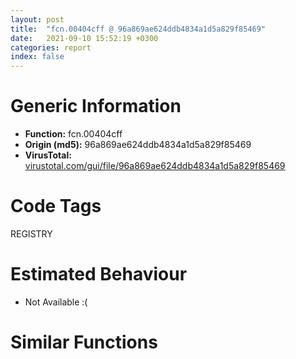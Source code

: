 ```yaml
---
layout: post
title:  "fcn.00404cff @ 96a869ae624ddb4834a1d5a829f85469"
date:   2021-09-10 15:52:19 +0300
categories: report
index: false
---
```


# Generic Information
- **Function:** fcn.00404cff
- **Origin (md5):** 96a869ae624ddb4834a1d5a829f85469
- **VirusTotal:** [virustotal.com/gui/file/96a869ae624ddb4834a1d5a829f85469][virustotal_ref]

# Code Tags
<span class="tag" id="REGISTRY">REGISTRY</span>


# Estimated Behaviour
<ul><li class="bhv-desc" id="na">Not Available :(</li></ul>

# Similar Functions
<script type="text/javascript" src="https://www.gstatic.com/charts/loader.js"></script>
<script type="text/javascript">

    google.charts.load('current', {'packages':['corechart']});
    google.charts.setOnLoadCallback(drawChart);

    function drawChart() {
    var data = new google.visualization.DataTable();
        data.addColumn('number', 'X');
        data.addColumn('number', 'Y');
        data.addColumn({type: 'string', role: 'tooltip', 'p': {'html': true}});
        data.addColumn({'type': 'string', 'role': 'style'});
        
        data.addRows([
    [-46.301109313964844, -182.2986602783203, '<b><a href="/report/fcn.00404cff@96a869ae624ddb4834a1d5a829f85469">fcn.00404cff</a><br>@96a869ae624ddb4834a1d5a829f85469</b><br>', 'point { fill-color: #e0440e; }'],
[-28.79417610168457, 84.3148193359375, '<b><a href="/report/fcn.004049da@44a756939733df3681808b122b91651f">fcn.004049da</a><br>@44a756939733df3681808b122b91651f</b><br>', 'null'],
[73.2884521484375, -191.68714904785156, '<b><a href="/report/fcn.004049da@146b14fc12cf789043a79d4f548a23bf">fcn.004049da</a><br>@146b14fc12cf789043a79d4f548a23bf</b><br>', 'null'],
[61.52738952636719, -11.190610885620117, '<b><a href="/report/fcn.004049da@3d7f25d788af3e7f7707a736ac852465">fcn.004049da</a><br>@3d7f25d788af3e7f7707a736ac852465</b><br>', 'null'],
[79.91791534423828, 91.61921691894531, '<b><a href="/report/fcn.004049c0@e16f74a2849182d98050864255e902f8">fcn.004049c0</a><br>@e16f74a2849182d98050864255e902f8</b><br>', 'null'],
[-111.50629425048828, -95.0087661743164, '<b><a href="/report/fcn.004052a8@20a93604f17ee6f3c2aa7b1f7a497fcf">fcn.004052a8</a><br>@20a93604f17ee6f3c2aa7b1f7a497fcf</b><br>', 'null'],
[-34.790771484375, -21.679012298583984, '<b><a href="/report/fcn.004049da@7307643b343733b7fbd7b4b4fb482515">fcn.004049da</a><br>@7307643b343733b7fbd7b4b4fb482515</b><br>', 'null'],
[164.6881103515625, 6.751644611358643, '<b><a href="/report/fcn.004049da@9571c7458fae91969aaed3955e433f49">fcn.004049da</a><br>@9571c7458fae91969aaed3955e433f49</b><br>', 'null'],
[-128.34219360351562, 21.5273494720459, '<b><a href="/report/fcn.004049da@3aa98225e51cbcae2d334c8b6b4ed9fd">fcn.004049da</a><br>@3aa98225e51cbcae2d334c8b6b4ed9fd</b><br>', 'null'],
[19.9671573638916, -101.58296203613281, '<b><a href="/report/fcn.004049da@e83552e81a6f265fd7baa50402d3d47d">fcn.004049da</a><br>@e83552e81a6f265fd7baa50402d3d47d</b><br>', 'null'],
[134.25108337402344, -99.47977447509766, '<b><a href="/report/fcn.004049da@b8b9cf6862b0d68d10750002e5baaf97">fcn.004049da</a><br>@b8b9cf6862b0d68d10750002e5baaf97</b><br>', 'null'],

        ]);

    var options = {
        title: 'Similarity Plot',
        legend: 'none',
        colors: ['#dedbd9', '#e6693e', '#ec8f6e', '#f3b49f', '#f6c7b6'],
        tooltip: {isHtml: true, trigger: 'both'},
        explorer: {
        actions: ["dragToZoom", "rightClickToReset"],
        },
        chartArea: {
        width: '80%',
        height: '80%'
        },
        width: '100%',
        height: '100%'
    };

    var chart = new google.visualization.ScatterChart(document.getElementById('chart_div'));

    chart.draw(data, options);
    }
    
</script>


<div id="chart_div" style="width: 100%px; height: 100%;"></div>

# Disassembled Code
{% highlight nasm %}

push ebp
mov ebp, esp
push ecx
push ebx
push esi
mov esi, ecx
push edi
mov edi, dword[esi+8]
mov ebx, eax
xor eax, eax
mov dword[ebp-4], eax
cmp edi, eax
je off.b45
lea eax, [ebp+0xc]
push eax
lea eax, [ebp-4]
push eax
push ebx
push dword[ebp+0xc]
push dword[ebp+8]
call fcn.00404c94
jmp off.b70
lea ecx, [ebp+0xc]
push ecx
lea ecx, [ebp-4]
push ecx
push eax
push ebx
push eax
push eax
push eax
push dword[ebp+0xc]
push dword[ebp+8]
call dword[sym.imp.ADVAPI32.dll_RegCreateKeyExW]
test eax, eax
jne off.b93
call fcn.00404e14
mov ecx, dword[ebp-4]
and ebx, 0x300
mov dword[esi], ecx
mov dword[esi+4], ebx
pop edi
pop esi
pop ebx
leave
ret 8

{% endhighlight %}

[virustotal_ref]: https://www.virustotal.com/gui/file/96a869ae624ddb4834a1d5a829f85469